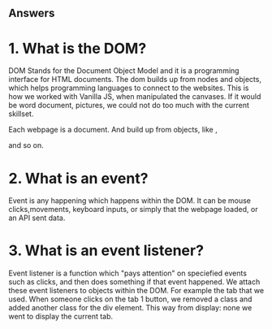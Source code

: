 ## Answers
# 1. What is the DOM?
  DOM Stands for the Document Object Model and it is a programming interface for HTML documents. The dom builds up from nodes and objects, which helps programming languages to connect to the websites. This is how we worked with Vanilla JS, when manipulated the canvases. If it would be word document, pictures, we could not do too much with the current skillset. 
  
  Each webpage is a document. And build up from objects, like <body>,<p><div> and so on.

# 2. What is an event?

  Event is any happening which happens within the DOM. It can be mouse clicks,movements, keyboard inputs, or simply that the webpage loaded, or an API sent data. 

# 3. What is an event listener?

  Event listener is a function which "pays attention" on speciefied events such as clicks, and then does something if that event happened. We attach these event listeners to objects within the DOM. 
  For example the tab that we used. When someone clicks on the tab 1 button, we removed a class and added another class for the div element. This way from display: none we went to display the current tab. 